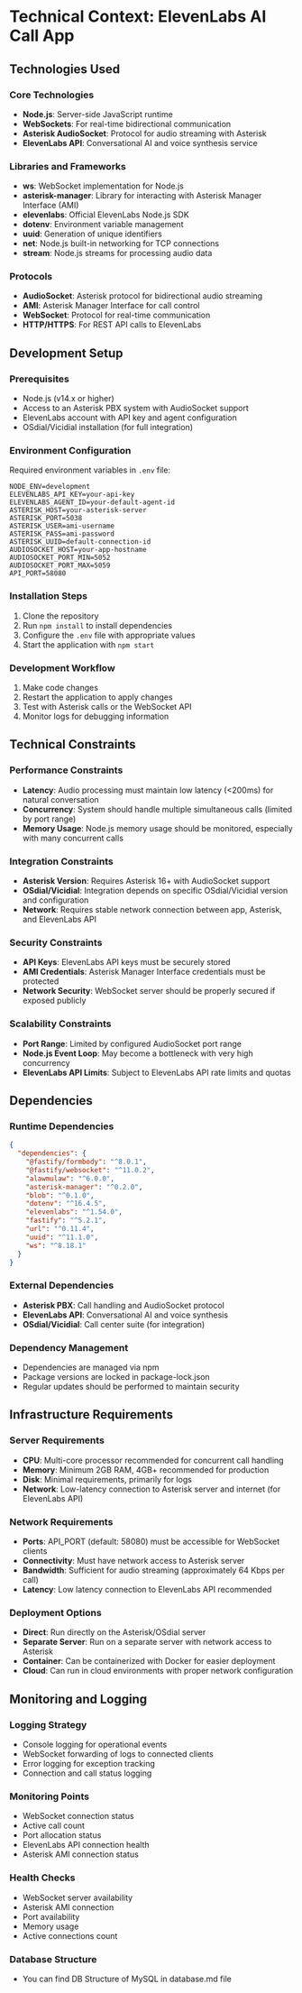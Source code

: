 # Technical Context: ElevenLabs AI Call App

## Technologies Used

### Core Technologies
- **Node.js**: Server-side JavaScript runtime
- **WebSockets**: For real-time bidirectional communication
- **Asterisk AudioSocket**: Protocol for audio streaming with Asterisk
- **ElevenLabs API**: Conversational AI and voice synthesis service

### Libraries and Frameworks
- **ws**: WebSocket implementation for Node.js
- **asterisk-manager**: Library for interacting with Asterisk Manager Interface (AMI)
- **elevenlabs**: Official ElevenLabs Node.js SDK
- **dotenv**: Environment variable management
- **uuid**: Generation of unique identifiers
- **net**: Node.js built-in networking for TCP connections
- **stream**: Node.js streams for processing audio data

### Protocols
- **AudioSocket**: Asterisk protocol for bidirectional audio streaming
- **AMI**: Asterisk Manager Interface for call control
- **WebSocket**: Protocol for real-time communication
- **HTTP/HTTPS**: For REST API calls to ElevenLabs

## Development Setup

### Prerequisites
- Node.js (v14.x or higher)
- Access to an Asterisk PBX system with AudioSocket support
- ElevenLabs account with API key and agent configuration
- OSdial/Vicidial installation (for full integration)

### Environment Configuration
Required environment variables in `.env` file:
```
NODE_ENV=development
ELEVENLABS_API_KEY=your-api-key
ELEVENLABS_AGENT_ID=your-default-agent-id
ASTERISK_HOST=your-asterisk-server
ASTERISK_PORT=5038
ASTERISK_USER=ami-username
ASTERISK_PASS=ami-password
ASTERISK_UUID=default-connection-id
AUDIOSOCKET_HOST=your-app-hostname
AUDIOSOCKET_PORT_MIN=5052
AUDIOSOCKET_PORT_MAX=5059
API_PORT=58080
```

### Installation Steps
1. Clone the repository
2. Run `npm install` to install dependencies
3. Configure the `.env` file with appropriate values
4. Start the application with `npm start`

### Development Workflow
1. Make code changes
2. Restart the application to apply changes
3. Test with Asterisk calls or the WebSocket API
4. Monitor logs for debugging information

## Technical Constraints

### Performance Constraints
- **Latency**: Audio processing must maintain low latency (<200ms) for natural conversation
- **Concurrency**: System should handle multiple simultaneous calls (limited by port range)
- **Memory Usage**: Node.js memory usage should be monitored, especially with many concurrent calls

### Integration Constraints
- **Asterisk Version**: Requires Asterisk 16+ with AudioSocket support
- **OSdial/Vicidial**: Integration depends on specific OSdial/Vicidial version and configuration
- **Network**: Requires stable network connection between app, Asterisk, and ElevenLabs API

### Security Constraints
- **API Keys**: ElevenLabs API keys must be securely stored
- **AMI Credentials**: Asterisk Manager Interface credentials must be protected
- **Network Security**: WebSocket server should be properly secured if exposed publicly

### Scalability Constraints
- **Port Range**: Limited by configured AudioSocket port range
- **Node.js Event Loop**: May become a bottleneck with very high concurrency
- **ElevenLabs API Limits**: Subject to ElevenLabs API rate limits and quotas

## Dependencies

### Runtime Dependencies
```json
{
  "dependencies": {
    "@fastify/formbody": "^8.0.1",
    "@fastify/websocket": "^11.0.2",
    "alawmulaw": "^6.0.0",
    "asterisk-manager": "^0.2.0",
    "blob": "^0.1.0",
    "dotenv": "^16.4.5",
    "elevenlabs": "^1.54.0",
    "fastify": "^5.2.1",
    "url": "^0.11.4",
    "uuid": "^11.1.0",
    "ws": "^8.18.1"
  }
}
```

### External Dependencies
- **Asterisk PBX**: Call handling and AudioSocket protocol
- **ElevenLabs API**: Conversational AI and voice synthesis
- **OSdial/Vicidial**: Call center suite (for integration)

### Dependency Management
- Dependencies are managed via npm
- Package versions are locked in package-lock.json
- Regular updates should be performed to maintain security

## Infrastructure Requirements

### Server Requirements
- **CPU**: Multi-core processor recommended for concurrent call handling
- **Memory**: Minimum 2GB RAM, 4GB+ recommended for production
- **Disk**: Minimal requirements, primarily for logs
- **Network**: Low-latency connection to Asterisk server and internet (for ElevenLabs API)

### Network Requirements
- **Ports**: API_PORT (default: 58080) must be accessible for WebSocket clients
- **Connectivity**: Must have network access to Asterisk server
- **Bandwidth**: Sufficient for audio streaming (approximately 64 Kbps per call)
- **Latency**: Low latency connection to ElevenLabs API recommended

### Deployment Options
- **Direct**: Run directly on the Asterisk/OSdial server
- **Separate Server**: Run on a separate server with network access to Asterisk
- **Container**: Can be containerized with Docker for easier deployment
- **Cloud**: Can run in cloud environments with proper network configuration

## Monitoring and Logging

### Logging Strategy
- Console logging for operational events
- WebSocket forwarding of logs to connected clients
- Error logging for exception tracking
- Connection and call status logging

### Monitoring Points
- WebSocket connection status
- Active call count
- Port allocation status
- ElevenLabs API connection health
- Asterisk AMI connection status

### Health Checks
- WebSocket server availability
- Asterisk AMI connection
- Port availability
- Memory usage
- Active connections count

### Database Structure
- You can find DB Structure of MySQL in database.md file